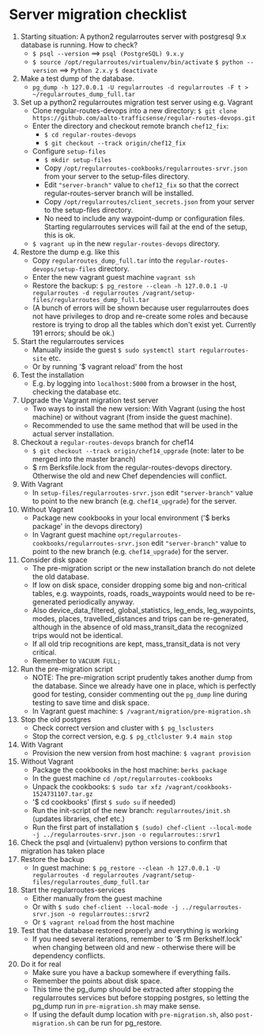 Server migration checklist
==========================

1. Starting situation: A python2 regularroutes server with postgresql 9.x database is running. How to check?
    * `$ psql --version` ==> `psql (PostgreSQL) 9.x.y`
    * `$ source /opt/regularroutes/virtualenv/bin/activate` `$ python --version` ==> `Python 2.x.y` `$ deactivate`
1. Make a test dump of the database.
    * `pg_dump -h 127.0.0.1 -U regularroutes -d regularroutes -F t > ~/regularroutes_dump_full.tar`
1. Set up a python2 regularroutes migration test server using e.g. Vagrant
    * Clone regular-routes-devops into a new directory: `$ git clone https://github.com/aalto-trafficsense/regular-routes-devops.git`
    * Enter the directory and checkout remote branch `chef12_fix`:
        * `$ cd regular-routes-devops`
        * `$ git checkout --track origin/chef12_fix`
    * Configure `setup-files`
        * `$ mkdir setup-files`
        * Copy `/opt/regularroutes-cookbooks/regularroutes-srvr.json` from your server to the setup-files directory.
        * Edit `"server-branch"` value to `chef12_fix` so that the correct regular-routes-server branch will be installed.
        * Copy `/opt/regularroutes/client_secrets.json` from your server to the setup-files directory.
        * No need to include any waypoint-dump or configuration files. Starting regularroutes services will fail at the end of the setup, this is ok.
    * `$ vagrant up` in the new `regular-routes-devops` directory.
1. Restore the dump e.g. like this
    * Copy `regularroutes_dump_full.tar` into the `regular-routes-devops/setup-files` directory.
    * Enter the new vagrant guest machine `vagrant ssh`
    * Restore the backup: `$ pg_restore --clean -h 127.0.0.1 -U regularroutes -d regularroutes /vagrant/setup-files/regularroutes_dump_full.tar`
    * (A bunch of errors will be shown because user regularroutes does not have privileges to drop and re-create some roles and because restore is trying to drop all the tables which don't exist yet. Currently 191 errors; should be ok.)
1. Start the regularroutes services
    * Manually inside the guest `$ sudo systemctl start regularroutes-site` etc.
    * Or by running '$ vagrant reload' from the host
1. Test the installation
    * E.g. by logging into `localhost:5000` from a browser in the host, checking the database etc.
1. Upgrade the Vagrant migration test server
    * Two ways to install the new version: With Vagrant (using the host machine) or without vagrant (from inside the guest machine).
    * Recommended to use the same method that will be used in the actual server installation.
1. Checkout a `regular-routes-devops` branch for chef14
    * `$ git checkout --track origin/chef14_upgrade` (note: later to be merged into the master branch)
    * $ rm Berksfile.lock from the regular-routes-devops directory. Otherwise the old and new Chef dependencies will conflict.
1. With Vagrant
    * In `setup-files/regularroutes-srvr.json` edit `"server-branch"` value to point to the new branch (e.g. `chef14_upgrade`) for the server.
1. Without Vagrant
    * Package new cookbooks in your local environment ('$ berks package' in the devops directory)
    * In Vagrant guest machine `opt/regularroutes-cookbooks/regularroutes-srvr.json` edit `"server-branch"` value to point to the new branch (e.g. `chef14_upgrade`) for the server.
1. Consider disk space
    * The pre-migration script or the new installation branch do not delete the old database.
    * If low on disk space, consider dropping some big and non-critical tables, e.g. waypoints, roads, roads_waypoints would need to be re-generated periodically anyway.
    * Also device_data_filtered, global_statistics, leg_ends, leg_waypoints, modes, places, travelled_distances and trips can be re-generated, although in the absence of old mass_transit_data the recognized trips would not be identical.
    * If all old trip recognitions are kept, mass_transit_data is not very critical.
    * Remember to `VACUUM FULL;`
1. Run the pre-migration script
    * NOTE: The pre-migration script prudently takes another dump from the database. Since we already have one in place, which is perfectly good for testing, consider commenting out the `pg_dump` line during testing to save time and disk space.
    * In Vagrant guest machine: `$ /vagrant/migration/pre-migration.sh`
1. Stop the old postgres
    * Check correct version and cluster with `$ pg_lsclusters`
    * Stop the correct version, e.g. `$ pg_ctlcluster 9.4 main stop`
1. With Vagrant
    * Provision the new version from host machine: `$ vagrant provision`
1. Without Vagrant
   * Package the cookbooks in the host machine: `berks package`
   * In the guest machine `cd /opt/regularroutes-cookbooks`
   * Unpack the cookbooks: `$ sudo tar xfz /vagrant/cookbooks-1524731107.tar.gz`
   * '$ cd cookbooks' (first `$ sudo su` if needed)
   * Run the init-script of the new branch: `regularroutes/init.sh` (updates libraries, chef etc.)
   * Run the first part of installation `$ (sudo) chef-client --local-mode -j ../regularroutes-srvr.json -o regularroutes::srvr1`
1. Check the psql and (virtualenv) python versions to confirm that migration has taken place
1. Restore the backup
    * In guest machine: `$ pg_restore --clean -h 127.0.0.1 -U regularroutes -d regularroutes /vagrant/setup-files/regularroutes_dump_full.tar`
1. Start the regularroutes-services
   * Either manually from the guest machine
   * Or with `$ sudo chef-client --local-mode -j ../regularroutes-srvr.json -o regularroutes::srvr2`
   * Or `$ vagrant reload` from the host machine
1. Test that the database restored properly and everything is working
    * If you need several iterations, remember to '$ rm Berkshelf.lock' when changing between old and new - otherwise there will be dependency conflicts.
1. Do it for real
    * Make sure you have a backup somewhere if everything fails.
    * Remember the points about disk space.
    * This time the pg_dump should be extracted after stopping the regularroutes services but before stopping postgres, so letting the pg_dump run in `pre-migration.sh` may make sense.
    * If using the default dump location with `pre-migration.sh`, also `post-migration.sh` can be run for pg_restore.
